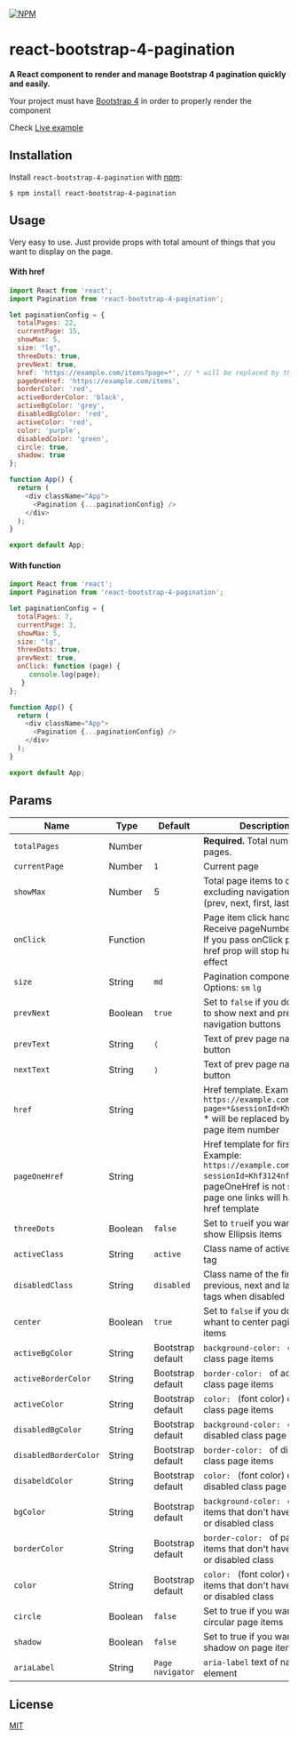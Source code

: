 [![NPM](https://nodei.co/npm/react-bootstrap-4-pagination.png?downloads=true)](https://nodei.co/npm/react-bootstrap-4-pagination/)

# react-bootstrap-4-pagination

**A React component to render and manage Bootstrap 4 pagination quickly and easily.**

Your project must have [Bootstrap 4](https://getbootstrap.com/docs/4.0/getting-started/introduction/) in order to properly render the component

Check [Live example](https://codesandbox.io/s/react-bootstrap-4-pagination-12efe)

## Installation

Install `react-bootstrap-4-pagination` with [npm](https://www.npmjs.com/):

```
$ npm install react-bootstrap-4-pagination
```

## Usage

Very easy to use. Just provide props with total amount of things that you want to display on the page.

#### With href

```js
import React from 'react';
import Pagination from 'react-bootstrap-4-pagination';

let paginationConfig = {
  totalPages: 22,
  currentPage: 15,
  showMax: 5,
  size: "lg",
  threeDots: true,
  prevNext: true,
  href: 'https://example.com/items?page=*', // * will be replaced by the page number
  pageOneHref: 'https://example.com/items',
  borderColor: 'red',
  activeBorderColor: 'black',
  activeBgColor: 'grey',
  disabledBgColor: 'red',
  activeColor: 'red',
  color: 'purple',
  disabledColor: 'green',
  circle: true,
  shadow: true
};

function App() {
  return (
    <div className="App">
      <Pagination {...paginationConfig} />
    </div>
  );
}

export default App;

```

#### With function

```js
import React from 'react';
import Pagination from 'react-bootstrap-4-pagination';

let paginationConfig = {
  totalPages: 7,
  currentPage: 3,
  showMax: 5,
  size: "lg",
  threeDots: true,
  prevNext: true,
  onClick: function (page) {
     console.log(page);
   }
};

function App() {
  return (
    <div className="App">
      <Pagination {...paginationConfig} />
    </div>
  );
}

export default App;

```



## Params

Name | Type | Default | Description
--- | --- | --- | --- |
`totalPages` | Number |  | **Required.** Total number of pages.
`currentPage` | Number | `1` |  Current page
`showMax` | Number | 5 | Total page items to display excluding navigation blocks (prev, next, first, last pages)
`onClick` | Function | | Page item click handler. Receive pageNumber as arg. If you pass onClick prop, href prop will stop having effect
`size` | String | `md` | Pagination component size. Options: `sm` `lg`
`prevNext` | Boolean | `true` | Set to `false` if you don't want to show next and prev navigation buttons
`prevText` | String | `⟨` | Text of prev page navigation button
`nextText` | String | `⟩` | Text of prev page navigation button
`href` | String | | Href template. Example: `https://example.com/items?page=*&sessionId=Khf3124nfj` * will be replaced by the page item number
`pageOneHref` | String | | Href template for first page. Example: `https://example.com/items?sessionId=Khf3124nfj` if pageOneHref is not set, page one links will have the href template
`threeDots` | Boolean | `false` | Set to `true`if you want to show Ellipsis items
`activeClass` | String | `active` | Class name of active `<li>` tag
`disabledClass` | String | `disabled` | Class name of the first, previous, next and last `<li>` tags when disabled
`center` | Boolean | `true` | Set to `false` if you don't whant to center pagination items
`activeBgColor` | String | Bootstrap default | `background-color: ` of active class page items
`activeBorderColor` | String | Bootstrap default | `border-color: ` of active class page items
`activeColor` | String | Bootstrap default | `color: `  (font color) of active class page items
`disabledBgColor` | String | Bootstrap default | `background-color: ` of disabled class page items
`disabledBorderColor` | String | Bootstrap default | `border-color: ` of disabled class page items
`disabeldColor` | String | Bootstrap default | `color: ` (font color) of disabled class page itmes
`bgColor` | String | Bootstrap default | `background-color: ` of page items that don't have active or disabled class
`borderColor` | String | Bootstrap default | `border-color: ` of page items that don't have active or disabled class
`color` | String | Bootstrap default | `color: ` (font color) of page items that don't have active or disabled class
`circle` | Boolean | `false` | Set to true if you want circular page items
`shadow` | Boolean | `false` | Set to true if you want shadow on page items
`ariaLabel` | String | `Page navigator` | `aria-label` text of nav element

## License
[MIT](https://choosealicense.com/licenses/mit/)
